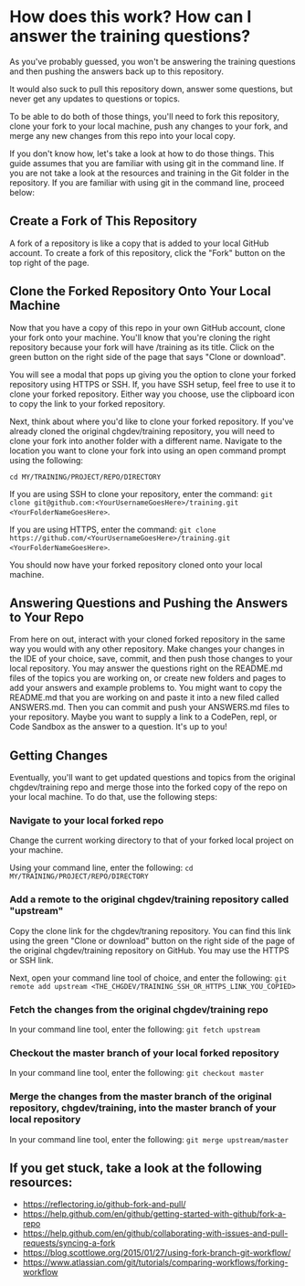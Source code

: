 # How does this work? How can I answer the training questions?
As you've probably guessed, you won't be answering the training questions and then pushing the answers back up to this repository. 

It would also suck to pull this repository down, answer some questions, but never get any updates to questions or topics.

To be able to do both of those things, you'll need to fork this repository, clone your fork to your local machine, push any changes to your fork, and merge any new changes from this repo into your local copy.

If you don't know how, let's take a look at how to do those things. This guide assumes that you are familiar with using git in the command line. If you are not take a look at the resources and training in the Git folder in the repository. If you are familiar with using git in the command line, proceed below:

## Create a Fork of This Repository
A fork of a repository is like a copy that is added to your local GitHub account. To create a fork of this repository, click the "Fork" button on the top right of the page. 

## Clone the Forked Repository Onto Your Local Machine
Now that you have a copy of this repo in your own GitHub account, clone your fork onto your machine. You'll know that you're cloning the right repository because your fork will have <YourUsername>/training as its title. Click on the green button on the right side of the page that says "Clone or download". 

You will see a modal that pops up giving you the option to clone your forked repository using HTTPS or SSH. If, you have SSH setup, feel free to use it to clone your forked repository. Either way you choose, use the clipboard icon to copy the link to your forked repository.

Next, think about where you'd like to clone your forked repository. If you've already cloned the original chgdev/training repository, you will need to clone your fork into another folder with a different name. Navigate to the location you want to clone your fork into using an open command prompt using the following:

`cd MY/TRAINING/PROJECT/REPO/DIRECTORY`

If you are using SSH to clone your repository, enter the command:
`git clone git@github.com:<YourUsernameGoesHere>/training.git <YourFolderNameGoesHere>`.

If you are using HTTPS, enter the command:
`git clone https://github.com/<YourUsernameGoesHere>/training.git <YourFolderNameGoesHere>`.

You should now have your forked repository cloned onto your local machine.

## Answering Questions and Pushing the Answers to Your Repo
From here on out, interact with your cloned forked repository in the same way you would with any other repository. Make changes your changes in the IDE of your choice, save, commit, and then push those changes to your local repository. You may answer the questions right on the README.md files of the topics you are working on, or create new folders and pages to add your answers and example problems to. You might want to copy the README.md that you are working on and paste it into a new filed called ANSWERS.md. Then you can commit and push your ANSWERS.md files to your repository. Maybe you want to supply a link to a CodePen, repl, or Code Sandbox as the answer to a question. It's up to you!

## Getting Changes
Eventually, you'll want to get updated questions and topics from the original chgdev/training repo and merge those into the forked copy of the repo on your local machine. To do that, use the following steps:

### Navigate to your local forked repo
Change the current working directory to that of your forked local project on your machine.

Using your command line, enter the following:
`cd MY/TRAINING/PROJECT/REPO/DIRECTORY`

### Add a remote to the original chgdev/training repository called "upstream"
Copy the clone link for the chgdev/traning repository. You can find this link using the green "Clone or download" button on the right side of the page of the original chgdev/training repository on GitHub. You may use the HTTPS or SSH link.

Next, open your command line tool of choice, and enter the following: 
`git remote add upstream <THE_CHGDEV/TRAINING_SSH_OR_HTTPS_LINK_YOU_COPIED>`

### Fetch the changes from the original chgdev/training repo
In your command line tool, enter the following:
`git fetch upstream`

### Checkout the master branch of your local forked repository
In your command line tool, enter the following:
`git checkout master`

### Merge the changes from the master branch of the original repository, chgdev/training, into the master branch of your local repository
In your command line tool, enter the following:
`git merge upstream/master`


## If you get stuck, take a look at the following resources:
- https://reflectoring.io/github-fork-and-pull/
- https://help.github.com/en/github/getting-started-with-github/fork-a-repo
- https://help.github.com/en/github/collaborating-with-issues-and-pull-requests/syncing-a-fork
- https://blog.scottlowe.org/2015/01/27/using-fork-branch-git-workflow/
- https://www.atlassian.com/git/tutorials/comparing-workflows/forking-workflow